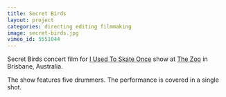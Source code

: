 ```yaml
---
title: Secret Birds
layout: project
categories: directing editing filmmaking
image: secret-birds.jpg
vimeo_id: 5551044
---
```


Secret Birds concert film for [I Used To Skate Once][skate]
show at [The Zoo][zoo] in Brisbane, Australia.

The show features five drummers. The performance is covered in a single shot.

[skate]: http://skateonce.blogspot.com
[zoo]: http://thezoo.com.au
